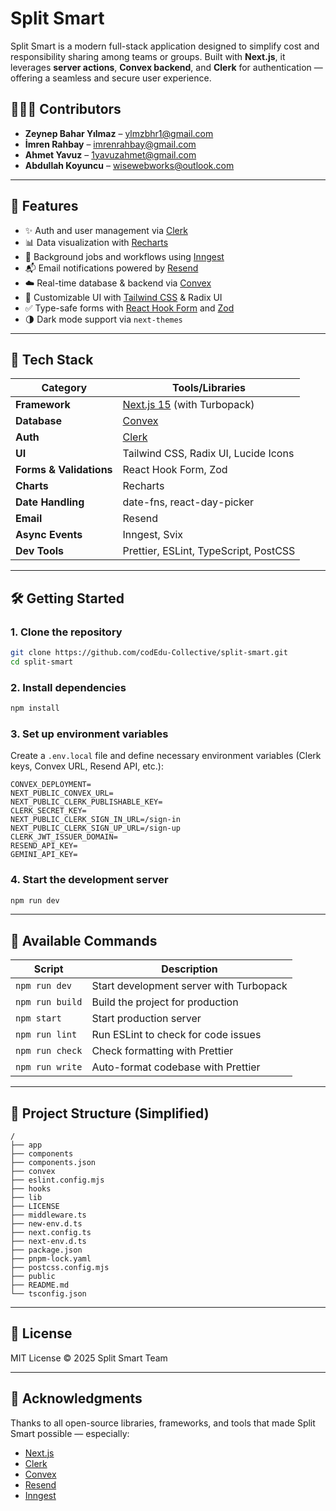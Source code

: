 # Split Smart

Split Smart is a modern full-stack application designed to simplify cost and responsibility sharing among teams or groups. Built with **Next.js**, it leverages **server actions**, **Convex backend**, and **Clerk** for authentication — offering a seamless and secure user experience.

## 🧑‍🤝‍🧑 Contributors

- **Zeynep Bahar Yılmaz** – [ylmzbhr1@gmail.com](mailto:ylmzbhr1@gmail.com)
- **İmren Rahbay** – [imrenrahbay@gmail.com](mailto:imrenrahbay@gmail.com)
- **Ahmet Yavuz** – [1yavuzahmet@gmail.com](mailto:1yavuzahmet@gmail.com)
- **Abdullah Koyuncu** – [wisewebworks@outlook.com](mailto:wisewebworks@outlook.com)

---

## 🚀 Features

- ✨ Auth and user management via [Clerk](https://clerk.dev/)
- 📊 Data visualization with [Recharts](https://recharts.org/)
- 🔁 Background jobs and workflows using [Inngest](https://www.inngest.com/)
- 📬 Email notifications powered by [Resend](https://resend.com/)
- ☁️ Real-time database & backend via [Convex](https://convex.dev/)
- 🎨 Customizable UI with [Tailwind CSS](https://tailwindcss.com/) & Radix UI
- ✅ Type-safe forms with [React Hook Form](https://react-hook-form.com/) and [Zod](https://zod.dev/)
- 🌗 Dark mode support via `next-themes`

---

## 🧱 Tech Stack

| Category         | Tools/Libraries                                                                 |
|------------------|----------------------------------------------------------------------------------|
| **Framework**    | [Next.js 15](https://nextjs.org/) (with Turbopack)                              |
| **Database**     | [Convex](https://convex.dev/)                                                   |
| **Auth**         | [Clerk](https://clerk.dev/)                                                     |
| **UI**           | Tailwind CSS, Radix UI, Lucide Icons                                            |
| **Forms & Validations** | React Hook Form, Zod                                                     |
| **Charts**       | Recharts                                                                       |
| **Date Handling**| date-fns, react-day-picker                                                      |
| **Email**        | Resend                                                                          |
| **Async Events** | Inngest, Svix                                                                   |
| **Dev Tools**    | Prettier, ESLint, TypeScript, PostCSS                                           |

---

## 🛠️ Getting Started

### 1. Clone the repository

```bash
git clone https://github.com/codEdu-Collective/split-smart.git
cd split-smart
````

### 2. Install dependencies

```bash
npm install
```

### 3. Set up environment variables

Create a `.env.local` file and define necessary environment variables (Clerk keys, Convex URL, Resend API, etc.):

```
CONVEX_DEPLOYMENT=
NEXT_PUBLIC_CONVEX_URL=
NEXT_PUBLIC_CLERK_PUBLISHABLE_KEY=
CLERK_SECRET_KEY=
NEXT_PUBLIC_CLERK_SIGN_IN_URL=/sign-in
NEXT_PUBLIC_CLERK_SIGN_UP_URL=/sign-up
CLERK_JWT_ISSUER_DOMAIN=
RESEND_API_KEY=
GEMINI_API_KEY=
```

### 4. Start the development server

```bash
npm run dev
```

---

## 🧪 Available Commands

| Script          | Description                             |
| --------------- | --------------------------------------- |
| `npm run dev`   | Start development server with Turbopack |
| `npm run build` | Build the project for production        |
| `npm start`     | Start production server                 |
| `npm run lint`  | Run ESLint to check for code issues     |
| `npm run check` | Check formatting with Prettier          |
| `npm run write` | Auto-format codebase with Prettier      |

---

## 📁 Project Structure (Simplified)

```
/
├── app
├── components
├── components.json
├── convex
├── eslint.config.mjs
├── hooks
├── lib
├── LICENSE
├── middleware.ts
├── new-env.d.ts
├── next.config.ts
├── next-env.d.ts
├── package.json
├── pnpm-lock.yaml
├── postcss.config.mjs
├── public
├── README.md
└── tsconfig.json
```

---

## 📝 License

MIT License © 2025
Split Smart Team

---

## 🤝 Acknowledgments

Thanks to all open-source libraries, frameworks, and tools that made Split Smart possible — especially:

* [Next.js](https://nextjs.org/)
* [Clerk](https://clerk.dev/)
* [Convex](https://convex.dev/)
* [Resend](https://resend.com/)
* [Inngest](https://www.inngest.com/)

